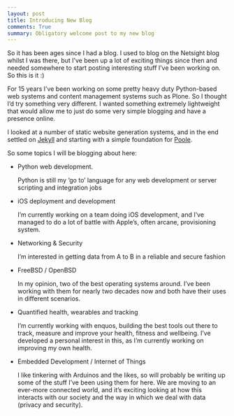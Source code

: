 ```yaml
---
layout: post
title: Introducing New Blog
comments: True
summary: Obligatory welcome post to my new blog
---
```


So it has been ages since I had a blog. I used to blog on the Netsight blog whilst I was there, but I’ve been up a lot of exciting things since then 
and needed somewhere to start posting interesting stuff I’ve been working on. So this is it :)

For 15 years I’ve been working on some pretty heavy duty Python-based web systems and content management systems such as Plone. So I thought I’d try something very different. I wanted something extremely lightweight that would allow me to just do some very simple blogging and have a presence online.

I looked at a number of static website generation systems, and in the end settled on [Jekyll](http://jekyllrb.com/) and starting with a simple foundation for [Poole](http://getpoole.com/).

So some topics I will be blogging about here:

* Python web development.

    Python is still my ‘go to’ language for any web development or server scripting and integration jobs

* iOS deployment and development

    I’m currently working on a team doing iOS development, and I’ve managed to do a lot of battle with Apple’s, often arcane, provisioning system.

* Networking & Security

    I’m interested in getting data from A to B in a reliable and secure fashion

* FreeBSD / OpenBSD

    In my opinion, two of the best operating systems around. I’ve been working with them for nearly two decades now and both have their uses in different scenarios.

* Quantified health, wearables and tracking

    I’m currently working with enquos, building the best tools out there to track, measure and improve your health, fitness and wellbeing. I’ve developed a personal interest in this, as I’m currently working on improving my own health.

* Embedded Development / Internet of Things

    I like tinkering with Arduinos and the likes, so will probably be writing up some of the stuff I’ve been using them for here. We are moving to an ever-more connected world, and it’s exciting looking at how this interacts with our society and the way in which we deal with data (privacy and security).


